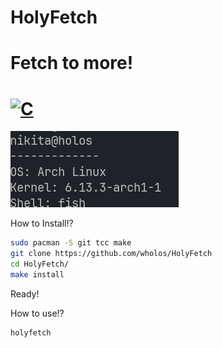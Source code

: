 # HolyFetch
# Fetch to more!
# [![C](https://img.shields.io/badge/c-%2300599C.svg?style=for-the-badge&logo=c&logoColor=white)](https://gnu.org/)
![1 Screen](https://github.com/wholos/HolyFetch/blob/main/holyfetch.png)

How to Install!?
``` bash
sudo pacman -S git tcc make
git clone https://github.com/wholos/HolyFetch
cd HolyFetch/
make install
```
Ready!

How to use!?
``` bash
holyfetch
```
